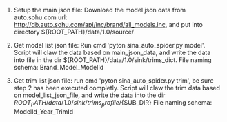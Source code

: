 1. Setup the main json file:
	Download the model json data from auto.sohu.com url: http://db.auto.sohu.com/api/inc/brand/all_models.inc, and put into directory ${ROOT_PATH}/data/1.0/source/
	
2. Get model list json file:
	Run cmd 'pyton sina_auto_spider.py model'.
	Script will claw the data based on main_json_data, and write the data into file in the dir  ${ROOT_PATH}/data/1.0/sink/trims_dict.
	File naming schema: Brand_Model_ModelId
	
3. Get trim list json file:
	run cmd 'pyton sina_auto_spider.py trim', be sure step 2 has been executed completly.
	Script will claw the trim data based on model_list_json_file, and write the data into the dir ${ROOT_PATH}/data/1.0/sink/trims_profile/${SUB_DIR}
	File naming schema: ModelId_Year_TrimId
	